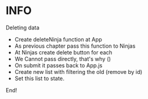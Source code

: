 # INFO

Deleting data

- Create deleteNinja function at App
- As previous chapter pass this function to Ninjas
- At Ninjas create delete button for each
- We Cannot pass directly, that's why ()
- On submit it passes back to App.js
- Create new list with filtering the old (remove by id)
- Set this list to state.

End!
